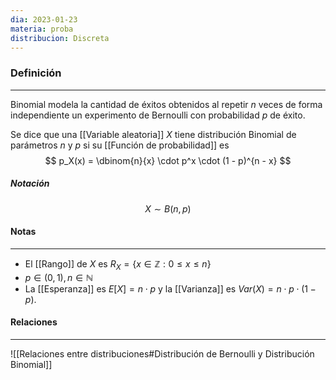 ```yaml
---
dia: 2023-01-23
materia: proba
distribucion: Discreta
---
```

### Definición
---
Binomial modela la cantidad de éxitos obtenidos al repetir $n$ veces de forma independiente un experimento de Bernoulli con probabilidad $p$ de éxito.

Se dice que una [[Variable aleatoria]] $X$ tiene distribución Binomial de parámetros $n$ y $p$ si su [[Función de probabilidad]] es $$ p_X(x) = \dbinom{n}{x} \cdot p^x \cdot (1 - p)^{n - x} $$
##### Notación
$$ X \sim B(n, p) $$

#### Notas
---
* El [[Rango]] de $X$ es $R_X = \{ x \in \mathbb{Z} : 0 \leq x \leq n \}$
* $p \in (0, 1), n \in \mathbb{N}$ 
* La [[Esperanza]] es $E[X] = n \cdot p$ y la [[Varianza]] es $Var(X) = n \cdot p \cdot (1 - p)$.

#### Relaciones
---
![[Relaciones entre distribuciones#Distribución de Bernoulli y Distribución Binomial]]
